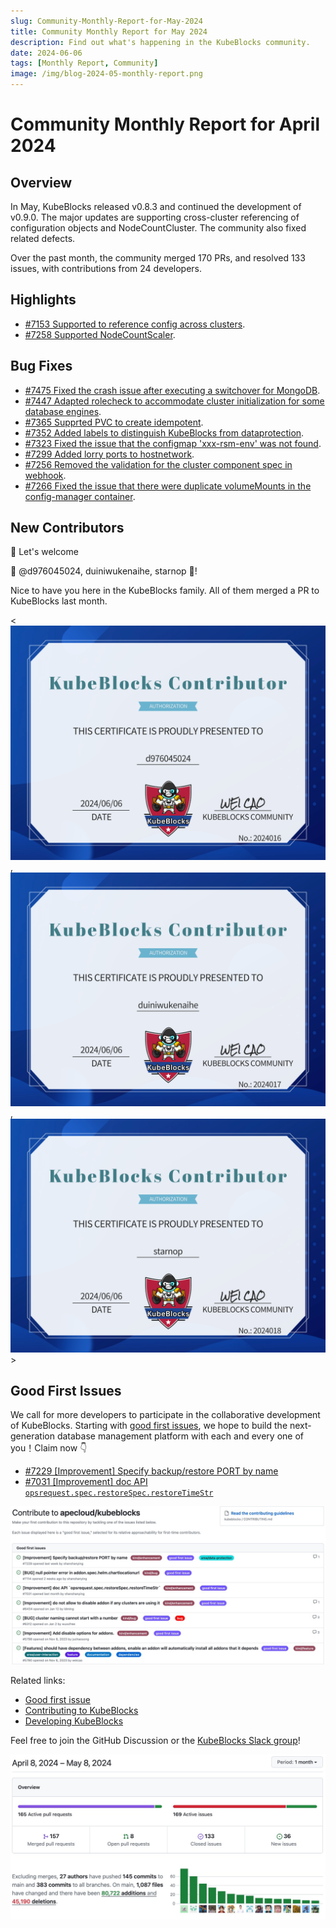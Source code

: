 ```yaml
---
slug: Community-Monthly-Report-for-May-2024
title: Community Monthly Report for May 2024
description: Find out what's happening in the KubeBlocks community.
date: 2024-06-06
tags: [Monthly Report, Community]
image: /img/blog-2024-05-monthly-report.png
---
```


# Community Monthly Report for April 2024

## Overview

In May, KubeBlocks released v0.8.3 and continued the development of v0.9.0. The major updates are supporting cross-cluster referencing of configuration objects and NodeCountCluster. The community also fixed related defects.

Over the past month, the community merged 170 PRs, and resolved 133 issues, with contributions from 24 developers.

## Highlights

- [#7153 Supported to reference config across clusters](https://github.com/apecloud/kubeblocks/pull/7153).
- [#7258 Supported NodeCountScaler](https://github.com/apecloud/kubeblocks/pull/7258).

## Bug Fixes

- [#7475 Fixed the crash issue after executing a switchover for MongoDB](https://github.com/apecloud/kubeblocks/pull/7475).
- [#7447 Adapted rolecheck to accommodate cluster initialization for some database engines](https://github.com/apecloud/kubeblocks/pull/7447).
- [#7365 Supprted PVC to create idempotent](https://github.com/apecloud/kubeblocks/pull/7365).
- [#7352 Added labels to distinguish KubeBlocks from dataprotection](https://github.com/apecloud/kubeblocks/pull/7352).
- [#7323 Fixed the issue that the configmap 'xxx-rsm-env' was not found](https://github.com/apecloud/kubeblocks/pull/7323).
- [#7299 Added lorry ports to hostnetwork](https://github.com/apecloud/kubeblocks/pull/7299).
- [#7256 Removed the validation for the cluster component spec in webhook](https://github.com/apecloud/kubeblocks/pull/7256).
- [#7266 Fixed the issue that there were duplicate volumeMounts in the config-manager container](https://github.com/apecloud/kubeblocks/pull/7267).

## New Contributors

👏 Let's welcome

💙 @d976045024, duiniwukenaihe, starnop 💙!

Nice to have you here in the KubeBlocks family. All of them merged a PR to KubeBlocks last month.

<![d976045024](./../static/img/2024-05-certificate-d976045024.png),![duiniwukenaihe](./../static/img/2024-05-certificate-duiniwukenaihe.png),![starnop](./../static/img/2024-05-certificate-starnop.png)>

## Good First Issues

We call for more developers to participate in the collaborative development of KubeBlocks. Starting with [good first issues](https://github.com/apecloud/kubeblocks/contribute), we hope to build the next-generation database management platform with each and every one of you！Claim now 👇

- [#7229 [Improvement] Specify backup/restore PORT by name](https://github.com/apecloud/kubeblocks/issues/7229)
- [#7031 [Improvement] doc API `opsrequest.spec.restoreSpec.restoreTimeStr`](https://github.com/apecloud/kubeblocks/issues/7031)

![2024-04-good-first-issues](./../static/images/2024-04-good-first-issues.jpg)

Related links:
- [Good first issue](https://github.com/apecloud/kubeblocks/contribute)
- [Contributing to KubeBlocks](https://github.com/apecloud/kubeblocks/blob/main/docs/CONTRIBUTING.md)
- [Developing KubeBlocks](https://github.com/apecloud/kubeblocks/blob/main/docs/00%20-%20index.md)

Feel free to join the GitHub Discussion or the [KubeBlocks Slack group](https://join.slack.com/t/kubeblocks/shared_invite/zt-29tx52d8n-vli24S6gtD5ODJlNUqLqbQ)!

![2024-04-overview](./../static/images/2024-04-overview.jpg)